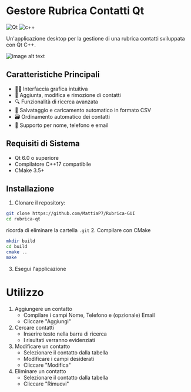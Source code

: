# Gestore Rubrica Contatti Qt

![Qt](https://img.shields.io/badge/Qt-6.0%2B-green)
![c++](https://img.shields.io/badge/-C++-blue?logo=cplusplus)

Un'applicazione desktop per la gestione di una rubrica contatti sviluppata con Qt C++.

![image alt text](https://mgdanv9sq0.ufs.sh/f/UyBJYEvFMyYw0FWf84QsagDFYmt5o3PjNecOE4XdTJkBCU6b "Interfaccia applicazione")

## Caratteristiche Principali

- 🧑‍💻 Interfaccia grafica intuitiva
- 📝 Aggiunta, modifica e rimozione di contatti
- 🔍 Funzionalità di ricerca avanzata
- 💾 Salvataggio e caricamento automatico in formato CSV
- 🗃️ Ordinamento automatico dei contatti
- 📱 Supporto per nome, telefono e email

## Requisiti di Sistema

- Qt 6.0 o superiore
- Compilatore C++17 compatibile
- CMake 3.5+

## Installazione

1. Clonare il repository:
```bash
git clone https://github.com/MattiaP7/Rubrica-GUI
cd rubrica-qt
```
ricorda di eliminare la cartella `.git`
2. Compilare con CMake
```bash
mkdir build
cd build
cmake ..
make
```
3. Esegui l'applicazione

# Utilizzo
1. Aggiungere un contatto
	- Compilare i campi Nome, Telefono e (opzionale) Email
	- Cliccare "Aggiungi"
2. Cercare contatti
	- Inserire testo nella barra di ricerca
	- I risultati verranno evidenziati
3. Modificare un contatto
	- Selezionare il contatto dalla tabella
	- Modificare i campi desiderati
	- Cliccare "Modifica"
4. Eliminare un contatto
	- Selezionare il contatto dalla tabella
	- Cliccare "Rimuovi"